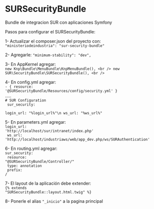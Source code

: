 SURSecurityBundle
=================

Bundle de integracion SUR con aplicaciones Symfony

Pasos para configurar el SURSecurityBundle:

1- Actualizar el composer.json del proyecto con: <br />
        <code>"ministeriodeindustria": "sur-security-bundle"</code>
		
2- Agregarle:  <code>"minimum-stability": "dev",</code>

3- En AppKernel agregar: <br />
		```
		new Knp\Bundle\MenuBundle\KnpMenuBundle(), <br />
		new SUR\SecurityBundle\SURSecurityBundle(), <br />
		```
		
4- En config.yml agregar: <br />
	<code>- { resource: '@SURSecurityBundle/Resources/config/security.yml' }</code><br />
	.....<br />
	<code># SUR Configuration<br />
	sur_security:<br />
		login_url: "%login_url%"\n
		ws_url:    "%ws_url%"<br /></code>
		
5- En parameters.yml agregar:<br />
	<code>login_url: 'http://localhost/sur/intranet/index.php'<br />
    	ws_url: 'http://localhost/industriaws/web/app_dev.php/ws/SURAuthentication'<br /></code>
    
6- En routing.yml agregar:<br />
    <code>sur_security:<br />
		  resource: "@SURSecurityBundle/Controller/"<br />
		  type:     annotation<br />
		  prefix:   /<br /></code>
		  
7- El layout de la aplicación debe extender: <br />
	<code>{% extends "SURSecurityBundle::layout.html.twig" %}<br /></code>
	
8- Ponerle el alias <code>"_inicio"</code> a la pagina principal
